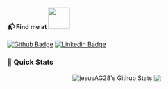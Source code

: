 
#### 📬 Find me at <img src="https://media.giphy.com/media/VgCDAzcKvsR6OM0uWg/giphy.gif" width="50"> 
[![Github Badge](http://img.shields.io/badge/-Github-black?style=flat-square&logo=github&link=https://github.com/jesusAG28/)](https://github.com/jesusAG28/) 
[![Linkedin Badge](https://img.shields.io/badge/-LinkedIn-blue?style=flat-square&logo=Linkedin&logoColor=white&link=https://www.linkedin.com/in/jesusayus/)](https://www.linkedin.com/in/jesusayus)


### 🚀 Quick Stats
<p align="center">
<img align="center" src="https://github-readme-stats.vercel.app/api?username=jesusAG28&show_icons=true&line_height=21&theme=react&count_private=true&include_all_commits=true" alt="jesusAG28's Github Stats" />
<img align="center" src="https://github-readme-stats.vercel.app/api/top-langs/?username=jesusAG28&theme=react&line_height=27&layout=full&count_private=true&include_all_commits=true" />
</p>